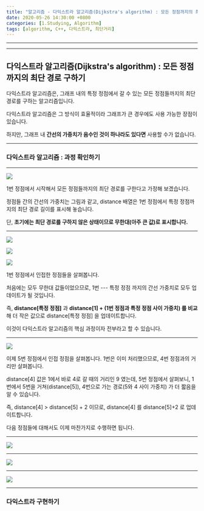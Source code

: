 ```yaml
---
title: "알고리즘 - 다익스트라 알고리즘(Dijkstra's algorithm) : 모든 정점까지의 최단 경로 구하기"
date: 2020-05-26 14:30:00 +0800
categories: [1.Studying, Algorithm]
tags: [algorithm, C++, 다익스트라, 최단거리]
---
```




------

------

## 다익스트라 알고리즘(Dijkstra's algorithm) : 모든 정점까지의 최단 경로 구하기

다익스트라 알고리즘은, 그래프 내의 특정 정점에서 갈 수 있는 모든 정점들까지의 최단 경로를 구하는 알고리즘입니다.

다익스트라 알고리즘은 그 방식이 효율적이라 그래프가 큰 경우에도 사용 가능한 장점이 있습니다.

하지만, 그래프 내 **간선의 가중치가 음수인 것이 하나라도 있다면** 사용할 수가 없습니다.

------



### **다익스트라 알고리즘 : 과정 확인하기**

------

![](https://i.imgur.com/xmSTwmo.png)

1번 정점에서 시작해서 모든 정점들까지의 최단 경로를 구한다고 가정해 보겠습니다.

정점들 간의 간선의 가중치는 그림과 같고,  distance 배열은 1번 정점에서 특정 정점까지의 최단 경로 길이를 표시해 놓습니다.

단, **초기에는 최단 경로를 구하지 않은 상태이므로 무한대(아주 큰 값)로 표시합니다.**

------

![](https://i.imgur.com/PqEubsG.png)

![](https://i.imgur.com/UvwvTEg.png)

![](https://i.imgur.com/Z5mkKmS.png)

1번 정점에서 인접한 정점들을 살펴봅니다.

처음에는 모두 무한대 값들이었으므로, 1번 --- 특정 정점 까지의 간선 가중치로 모두 업데이트가 될 것입니다.

즉, **distance[특정 정점]** 과 **distance[1] + (1번 정점과 특정 정점 사이 가중치) 를 비교**해 더 작은 값으로 distance[특정 정점] 을 업데이트합니다.

이것이 다익스트라 알고리즘의 핵심 과정이자 전부라고 할 수 있습니다.

------

![](https://i.imgur.com/tWv7jcY.png)

이제 5번 정점에서 인접 정점을 살펴봅니다. 1번은 이미 처리했으므로, 4번 정점과의 거리만 살펴봅니다.

distance[4] 값은 1에서 바로 4로 갈 때의 거리인 9 였는데, 5번 정점에서 살펴보니, 1번에서 5번을 거쳐(distance[5]), 4번으로 가는 경로(5와 4 사이 가중치) 가 더 짧음을 알 수 있습니다.

즉, distance[4] > distance[5] + 2 이므로, distance[4] 를 distance[5]+2 로 업데이트합니다.

다음 정점들에 대해서도 이제 마찬가지로 수행하면 됩니다.

------

![](https://i.imgur.com/8wDAQGU.png)

------

![](https://i.imgur.com/ki9XkdO.png)

------

![](https://i.imgur.com/AHtflyf.png)

------

### **다익스트라 구현하기**